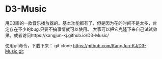 # D3-Music
用D3画的一款音乐播放器的。基本功能都有了，但是因为花的时间不是太多，肯定存在不少的bug.只要不搞事情就可以使用。
大家可以把它克隆下来自己试试效果。或者访问https://kangjun-kj.github.io/D3-Music/


使用git命令，下载下来：
git clone https://github.com/KangJun-KJ/D3-Music.git
